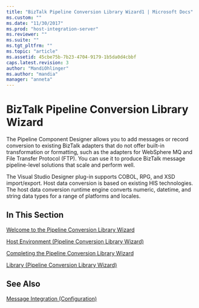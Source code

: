 ```yaml
---
title: "BizTalk Pipeline Conversion Library Wizard1 | Microsoft Docs"
ms.custom: ""
ms.date: "11/30/2017"
ms.prod: "host-integration-server"
ms.reviewer: ""
ms.suite: ""
ms.tgt_pltfrm: ""
ms.topic: "article"
ms.assetid: 45cbe75b-7b23-4704-9179-1b5da0d4cbbf
caps.latest.revision: 3
author: "MandiOhlinger"
ms.author: "mandia"
manager: "anneta"
---
```

# BizTalk Pipeline Conversion Library Wizard
The Pipeline Component Designer allows you to add messages or record conversion to existing BizTalk adapters that do not offer built-in transformation or formatting, such as the adapters for WebSphere MQ and File Transfer Protocol (FTP). You can use it to produce BizTalk message pipeline-level solutions that scale and perform well.  
  
 The Visual Studio Designer plug-in supports COBOL, RPG, and XSD import/export. Host data conversion is based on existing HIS technologies. The host data conversion runtime engine converts numeric, datetime, and string data types for a range of platforms and locales.  
  
## In This Section  
 [Welcome to the Pipeline Conversion Library Wizard](../core/welcome-to-the-pipeline-conversion-library-wizard1.md)  
  
 [Host Environment (Pipeline Conversion Library Wizard)](../core/host-environment-pipeline-conversion-library-wizard-1.md)  
  
 [Completing the Pipeline Conversion Library Wizard](../core/completing-the-pipeline-conversion-library-wizard1.md)  
  
 [Library (Pipeline Conversion Library Wizard)](../core/library-pipeline-conversion-library-wizard-1.md)  
  
## See Also  
 [Message Integration (Configuration)](../core/message-integration-configuration-2.md)